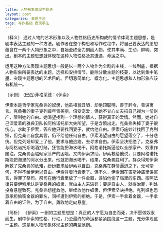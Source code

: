 ```yaml
---
title: 人物形象体现主题法
layout: post
categories: 表现手法
tags: 写作基础 表现手法
---
```


〔释义〕 通过人物的艺术形象以及人物性格历史所构成的情节体现主题思想，是剧本表达主题的一种方法。剧作者在整个构思和写作过程中，将自己要表达的思想蕴含在一两个人物形象之中，自始至终全力刻画人物，使其丰满、生动、鲜明、突出。剧本的主题思想就体现在这种人物性格及其遭遇、命运之中。

运用这种方法表现主题思想一般是以一两个人物作为全剧的主线，一线到底，根据人物形象所要表达的主题，选择和安排情节，删除分散主题的枝蔓，以达到集中笔墨、突现主题思想的艺术目的。但切忌简单化、概念化。主题思想和人物形象应该有机统一。

〔示例〕 (巴西)菲格莱德：《伊索》

伊索本是哲学家克桑弗的奴隶，他虽相貌丑陋，却绝顶聪明，善于辞令，善讲寓言。克桑弗的妻子克列娅年青美丽，倍受宠爱，但她不甘心丈夫把自己视为一份财产，限制她的自由。她渴望找到一个理想的情人，获得真正的爱情。然而，她对自己深爱着的雅典卫队长阿格诺托斯大失所望，于是含愤出走。克桑弗失掉了妻子很伤心，求助于伊索，答应他只要找回妻子，就给他自由。伊索巧施妙计找回了克列娅，但克桑弗自食其言，仍不给他任何自由。伊索渴望自由的愿望落空了，十分悲伤。但克列娅却爱上了他，要求与他逃跑，去寻求自由。伊索坚决拒绝了。克桑弗与阿格诺托斯喝酒打赌，狂言能把海水喝干，阿格诺托斯逼他以全部家产、奴隶作赌注。克桑弗面临倾家荡产的困境，又向伊索求助。伊索教给他说，只要阿格诺托斯能把海里的河水分出来，他就把海水喝干。结果，克桑弗胜利了。群众得知伊索解救了克桑弗的危难，纷纷要求给伊索以自由，克桑弗在群情逼迫之下，无可奈何，不得不给伊索以自由。伊索背着行囊走了。但不久，伊索因在宙斯神庙里讲寓言，得罪了祭司。祭司在他行囊里放了一件金器，诬陷他偷了庙里的东西。按照法律只要伊索承认是克桑弗的奴隶，就由主人来惩罚；要是自由人，就得治罪，判处投身悬崖致死。克桑弗想拯救他，继续收他作奴隶，但伊索坚决拒绝。克列娅也愿意承担偷窃金器的罪名，同样遭到伊索的拒绝。于是，伊索一手拿着金器，一手拿着自由的证件，为了自由，勇敢地走向悬崖。

〔简析〕 《伊索》一剧的主题思想是：真正的人宁愿为自由而死，决不愿做奴隶而生。剧中伊索的性格、行动，乃至最终的命运都紧紧围绕这一主题，充分体现这一主题。这是用人物形象体现主题的典型范例。 